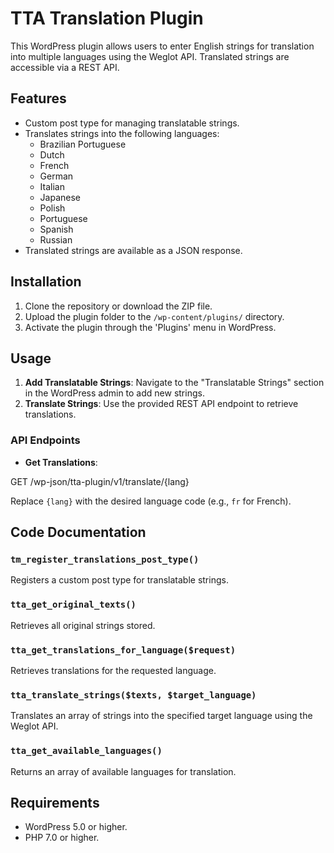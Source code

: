 # TTA Translation Plugin

This WordPress plugin allows users to enter English strings for translation into multiple languages using the Weglot API. Translated strings are accessible via a REST API.

## Features

- Custom post type for managing translatable strings.
- Translates strings into the following languages:
  - Brazilian Portuguese
  - Dutch
  - French
  - German
  - Italian
  - Japanese
  - Polish
  - Portuguese
  - Spanish
  - Russian
- Translated strings are available as a JSON response.

## Installation

1. Clone the repository or download the ZIP file.
2. Upload the plugin folder to the `/wp-content/plugins/` directory.
3. Activate the plugin through the 'Plugins' menu in WordPress.

## Usage

1. **Add Translatable Strings**: Navigate to the "Translatable Strings" section in the WordPress admin to add new strings.
2. **Translate Strings**: Use the provided REST API endpoint to retrieve translations.

### API Endpoints

- **Get Translations**:

GET /wp-json/tta-plugin/v1/translate/{lang}

Replace `{lang}` with the desired language code (e.g., `fr` for French).

## Code Documentation

### `tm_register_translations_post_type()`

Registers a custom post type for translatable strings.

### `tta_get_original_texts()`

Retrieves all original strings stored.

### `tta_get_translations_for_language($request)`

Retrieves translations for the requested language.

### `tta_translate_strings($texts, $target_language)`

Translates an array of strings into the specified target language using the Weglot API.

### `tta_get_available_languages()`

Returns an array of available languages for translation.

## Requirements

- WordPress 5.0 or higher.
- PHP 7.0 or higher.
